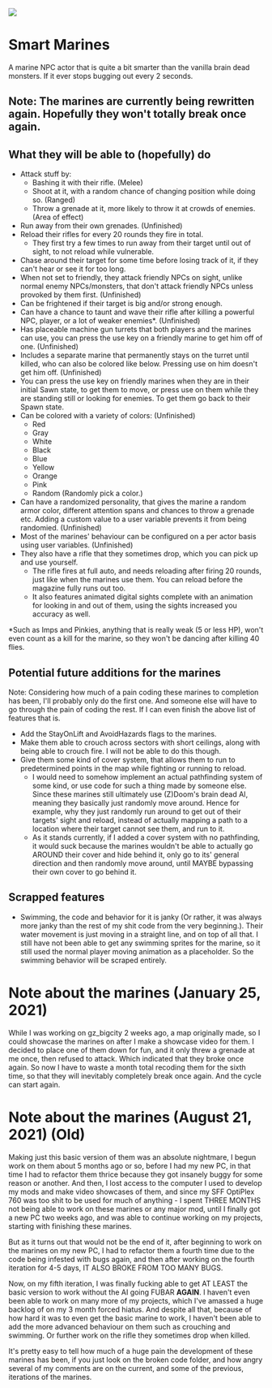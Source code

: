 ![](https://i.imgur.com/phgBzq8.png)

# Smart Marines

A marine NPC actor that is quite a bit smarter than the vanilla brain dead monsters. If it ever stops bugging out every 2 seconds.

## Note: The marines are currently being rewritten again. Hopefully they won't totally break once again.

## What they will be able to (hopefully) do

- Attack stuff by:
  - Bashing it with their rifle. (Melee)
  - Shoot at it, with a random chance of changing position while doing so. (Ranged)
  - Throw a grenade at it, more likely to throw it at crowds of enemies. (Area of effect)
- Run away from their own grenades. (Unfinished)
- Reload their rifles for every 20 rounds they fire in total.
  - They first try a few times to run away from their target until out of sight, to not reload while vulnerable.
- Chase around their target for some time before losing track of it, if they can't hear or see it for too long.
- When not set to friendly, they attack friendly NPCs on sight, unlike normal enemy NPCs/monsters, that don't attack friendly NPCs unless provoked by them first. (Unfinished)
- Can be frightened if their target is big and/or strong enough.
- Can have a chance to taunt and wave their rifle after killing a powerful NPC, player, or a lot of weaker enemies*. (Unfinished)
- Has placeable machine gun turrets that both players and the marines can use, you can press the use key on a friendly marine to get him off of one. (Unfinished)
- Includes a separate marine that permanently stays on the turret until killed, who can also be colored like below. Pressing use on him doesn't get him off. (Unfinished)
- You can press the use key on friendly marines when they are in their initial Sawn state, to get them to move, or press use on them while they are standing still or looking for enemies. To get them go back to their Spawn state.
- Can be colored with a variety of colors:  (Unfinished)
  - Red
  - Gray
  - White
  - Black
  - Blue
  - Yellow
  - Orange
  - Pink
  - Random (Randomly pick a color.)
- Can have a randomized personality, that gives the marine a random armor color, different attention spans and chances to throw a grenade etc. Adding a custom value to a user variable prevents it from being randomied. (Unfinished)
- Most of the marines' behaviour can be configured on a per actor basis using user variables. (Unfinished)
- They also have a rifle that they sometimes drop, which you can pick up and use yourself.
  - The rifle fires at full auto, and needs reloading after firing 20 rounds, just like when the marines use them. You can reload before the magazine fully runs out too.
  - It also features animated digital sights complete with an animation for looking in and out of them, using the sights increased you accuracy as well.

*Such as Imps and Pinkies, anything that is really weak (5 or less HP), won't even count as a kill for the marine, so they won't be dancing after killing 40 flies.

## Potential future additions for the marines
Note: Considering how much of a pain coding these marines to completion has been, I'll probably only do the first one. And someone else will have to go through the pain of coding the rest. If I can even finish the above list of features that is.

- Add the StayOnLift and AvoidHazards flags to the marines.
- Make them able to crouch across sectors with short ceilings, along with being able to crouch fire. I will not be able to do this though.
- Give them some kind of cover system, that allows them to run to predetermined points in the map while fighting or running to reload.
  - I would need to somehow implement an actual pathfinding system of some kind, or use code for such a thing made by someone else. Since these marines still ultimately use (Z)Doom's brain dead AI, meaning they basically just randomly move around. Hence for example, why they just randomly run around to get out of their targets' sight and reload, instead of actually mapping a path to a location where their target cannot see them, and run to it.
  - As it stands currently, if I added a cover system with no pathfinding, it would suck because the marines wouldn't be able to actually go AROUND their cover and hide behind it, only go to its' general direction and then randomly move around, until MAYBE bypassing their own cover to go behind it.

## Scrapped features

- Swimming, the code and behavior for it is janky (Or rather, it was always more janky than the rest of my shit code from the very beginning.). Their water movement is just moving in a straight line, and on top of all that. I still have not been able to get any swimming sprites for the marine, so it still used the normal player moving animation as a placeholder. So the swimming behavior will be scraped entirely.

# Note about the marines (January 25, 2021)

While I was working on gz_bigcity 2 weeks ago, a map originally made, so I could showcase the marines on after I make a showcase video for them. I decided to place one of them down for fun, and it only threw a grenade at me once, then refused to attack. Which indicated that they broke once again. So now I have to waste a month total recoding them for the sixth time, so that they will inevitably completely break once again. And the cycle can start again.

# Note about the marines (August 21, 2021) (Old)

Making just this basic version of them was an absolute nightmare, I begun work on them about 5 months ago or so, before I had my new PC, in that time I had to refactor them thrice because they got insanely buggy for some reason or another. And then, I lost access to the computer I used to develop my mods and make video showcases of them, and since my SFF OptiPlex 760 was too shit to be used for much of anything - I spent THREE MONTHS not being able to work on these marines or any major mod, until I finally got a new PC two weeks ago, and was able to continue working on my projects, starting with finishing these marines.

But as it turns out that would not be the end of it, after beginning to work on the marines on my new PC, I had to refactor them a fourth time due to the code being infested with bugs again, and then after working on the fourth iteration for 4-5 days, IT ALSO BROKE FROM TOO MANY BUGS.

Now, on my fifth iteration, I was finally fucking able to get AT LEAST the basic version to work without the AI going FUBAR **AGAIN**. I haven't even been able to work on many more of my projects, which I've amassed a huge backlog of on my 3 month forced hiatus. And despite all that, because of how hard it was to even get the basic marine to work, I haven't been able to add the more advanced behaviour on them such as crouching and swimming. Or further work on the rifle they sometimes drop when killed.

It's pretty easy to tell how much of a huge pain the development of these marines has been, if you just look on the broken code folder, and how angry several of my comments are on the current, and some of the previous, iterations of the marines.
